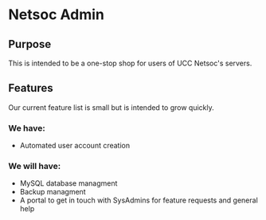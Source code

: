 # Netsoc Admin

## Purpose

This is intended to be a one-stop shop for users of UCC Netsoc's servers.

## Features

Our current feature list is small but is intended to grow quickly.

### We have:
* Automated user account creation

### We will have:
* MySQL database managment
* Backup managment
* A portal to get in touch with SysAdmins for feature requests and general help
